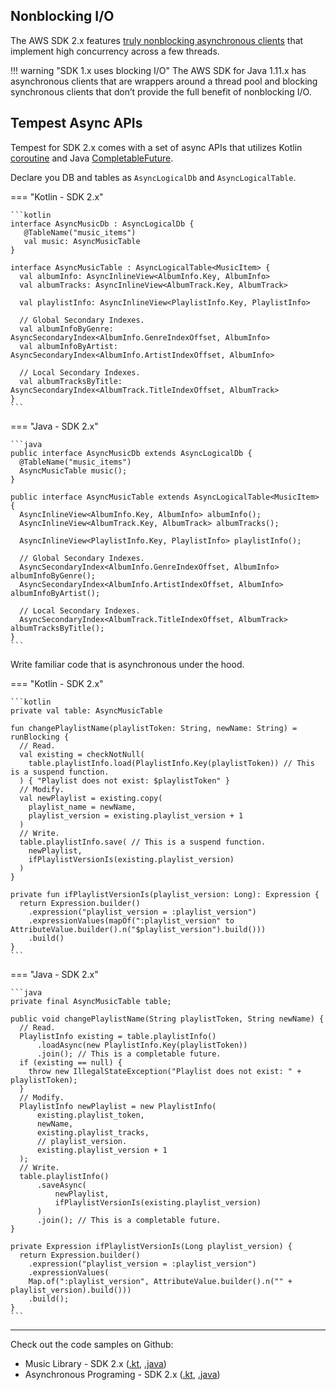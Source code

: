 ## Nonblocking I/O
The AWS SDK 2.x features [truly nonblocking asynchronous clients](https://docs.aws.amazon.com/sdk-for-java/latest/developer-guide/asynchronous.html) that implement high 
concurrency across a few threads.

!!! warning "SDK 1.x uses blocking I/O"
    The AWS SDK for Java 1.11.x has asynchronous clients that are wrappers around a thread pool and blocking synchronous clients that don’t provide the full benefit of nonblocking I/O.

## Tempest Async APIs
Tempest for SDK 2.x comes with a set of async APIs that utilizes Kotlin [coroutine](https://kotlinlang.org/docs/coroutines-overview.html) and Java [CompletableFuture](https://docs.oracle.com/javase/8/docs/api/java/util/concurrent/CompletableFuture.html).

Declare you DB and tables as `AsyncLogicalDb` and `AsyncLogicalTable`.

=== "Kotlin - SDK 2.x"

    ```kotlin
    interface AsyncMusicDb : AsyncLogicalDb {
       @TableName("music_items")
       val music: AsyncMusicTable
    }
    
    interface AsyncMusicTable : AsyncLogicalTable<MusicItem> {
      val albumInfo: AsyncInlineView<AlbumInfo.Key, AlbumInfo>
      val albumTracks: AsyncInlineView<AlbumTrack.Key, AlbumTrack>
    
      val playlistInfo: AsyncInlineView<PlaylistInfo.Key, PlaylistInfo>
    
      // Global Secondary Indexes.
      val albumInfoByGenre: AsyncSecondaryIndex<AlbumInfo.GenreIndexOffset, AlbumInfo>
      val albumInfoByArtist: AsyncSecondaryIndex<AlbumInfo.ArtistIndexOffset, AlbumInfo>
    
      // Local Secondary Indexes.
      val albumTracksByTitle: AsyncSecondaryIndex<AlbumTrack.TitleIndexOffset, AlbumTrack>
    }
    ```

=== "Java - SDK 2.x"

    ```java
    public interface AsyncMusicDb extends AsyncLogicalDb {
      @TableName("music_items")
      AsyncMusicTable music();
    }
    
    public interface AsyncMusicTable extends AsyncLogicalTable<MusicItem> {
      AsyncInlineView<AlbumInfo.Key, AlbumInfo> albumInfo();
      AsyncInlineView<AlbumTrack.Key, AlbumTrack> albumTracks();
    
      AsyncInlineView<PlaylistInfo.Key, PlaylistInfo> playlistInfo();
    
      // Global Secondary Indexes.
      AsyncSecondaryIndex<AlbumInfo.GenreIndexOffset, AlbumInfo> albumInfoByGenre();
      AsyncSecondaryIndex<AlbumInfo.ArtistIndexOffset, AlbumInfo> albumInfoByArtist();
    
      // Local Secondary Indexes.
      AsyncSecondaryIndex<AlbumTrack.TitleIndexOffset, AlbumTrack> albumTracksByTitle();
    }
    ```

Write familiar code that is asynchronous under the hood. 

=== "Kotlin - SDK 2.x"

    ```kotlin
    private val table: AsyncMusicTable
  
    fun changePlaylistName(playlistToken: String, newName: String) = runBlocking {
      // Read.
      val existing = checkNotNull(
        table.playlistInfo.load(PlaylistInfo.Key(playlistToken)) // This is a suspend function.
      ) { "Playlist does not exist: $playlistToken" }
      // Modify.
      val newPlaylist = existing.copy(
        playlist_name = newName,
        playlist_version = existing.playlist_version + 1
      )
      // Write.
      table.playlistInfo.save( // This is a suspend function.
        newPlaylist,
        ifPlaylistVersionIs(existing.playlist_version)
      )
    }
  
    private fun ifPlaylistVersionIs(playlist_version: Long): Expression {
      return Expression.builder()
        .expression("playlist_version = :playlist_version")
        .expressionValues(mapOf(":playlist_version" to AttributeValue.builder().n("$playlist_version").build()))
        .build()
    }
    ```

=== "Java - SDK 2.x"

    ```java
    private final AsyncMusicTable table;
    
    public void changePlaylistName(String playlistToken, String newName) {
      // Read.
      PlaylistInfo existing = table.playlistInfo()
          .loadAsync(new PlaylistInfo.Key(playlistToken))
          .join(); // This is a completable future.
      if (existing == null) {
        throw new IllegalStateException("Playlist does not exist: " + playlistToken);
      }
      // Modify.
      PlaylistInfo newPlaylist = new PlaylistInfo(
          existing.playlist_token,
          newName,
          existing.playlist_tracks,
          // playlist_version.
          existing.playlist_version + 1
      );
      // Write.
      table.playlistInfo()
          .saveAsync(
              newPlaylist,
              ifPlaylistVersionIs(existing.playlist_version)
          )
          .join(); // This is a completable future.
    }

    private Expression ifPlaylistVersionIs(Long playlist_version) {
      return Expression.builder()
        .expression("playlist_version = :playlist_version")
        .expressionValues(
        Map.of(":playlist_version", AttributeValue.builder().n("" + playlist_version).build()))
        .build();
    }
    ```

---

Check out the code samples on Github:

* Music Library - SDK 2.x ([.kt](https://github.com/cashapp/tempest/tree/master/samples/musiclibrary2/src/main/kotlin/app/cash/tempest2/musiclibrary), [.java](https://github.com/cashapp/tempest/tree/master/samples/musiclibrary2/src/main/java/app/cash/tempest2/musiclibrary/java))
* Asynchronous Programing - SDK 2.x ([.kt](https://github.com/cashapp/tempest/blob/master/samples/guides2/src/main/kotlin/app/cash/tempest2/guides/AsynchronousProgramming.kt), [.java](https://github.com/cashapp/tempest/blob/master/samples/guides2/src/main/java/app/cash/tempest2/guides/java/AsynchronousProgramming.java))
 